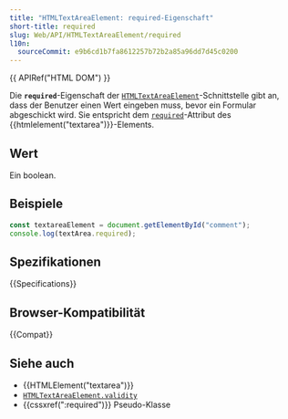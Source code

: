 ```yaml
---
title: "HTMLTextAreaElement: required-Eigenschaft"
short-title: required
slug: Web/API/HTMLTextAreaElement/required
l10n:
  sourceCommit: e9b6cd1b7fa8612257b72b2a85a96dd7d45c0200
---
```


{{ APIRef("HTML DOM") }}

Die **`required`**-Eigenschaft der [`HTMLTextAreaElement`](/de/docs/Web/API/HTMLTextAreaElement)-Schnittstelle gibt an, dass der Benutzer einen Wert eingeben muss, bevor ein Formular abgeschickt wird. Sie entspricht dem [`required`](/de/docs/Web/HTML/Reference/Elements/textarea#required)-Attribut des {{htmlelement("textarea")}}-Elements.

## Wert

Ein boolean.

## Beispiele

```js
const textareaElement = document.getElementById("comment");
console.log(textArea.required);
```

## Spezifikationen

{{Specifications}}

## Browser-Kompatibilität

{{Compat}}

## Siehe auch

- {{HTMLElement("textarea")}}
- [`HTMLTextAreaElement.validity`](/de/docs/Web/API/HTMLTextAreaElement/validity)
- {{cssxref(":required")}} Pseudo-Klasse
